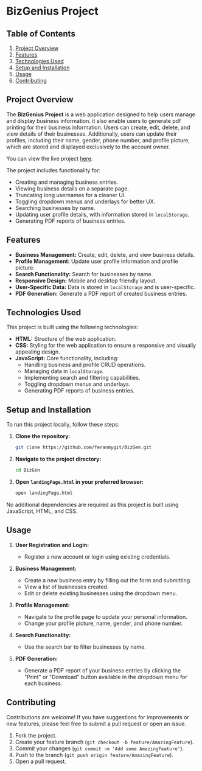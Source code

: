 # BizGenius Project

## Table of Contents
1. [Project Overview](#project-overview)
2. [Features](#features)
3. [Technologies Used](#technologies-used)
4. [Setup and Installation](#setup-and-installation)
5. [Usage](#usage)
6. [Contributing](#contributing)

## Project Overview

The **BizGenius Project** is a web application designed to help users manage and display business information. it also enable users to generate pdf printing for their business information. Users can create, edit, delete, and view details of their businesses. Additionally, users can update their profiles, including their name, gender, phone number, and profile picture, which are stored and displayed exclusively to the account owner.

You can view the live project [here](https://feranmygit.github.io/BizGen/).

The project includes functionality for:
- Creating and managing business entries.
- Viewing business details on a separate page.
- Truncating long usernames for a cleaner UI.
- Toggling dropdown menus and underlays for better UX.
- Searching businesses by name.
- Updating user profile details, with information stored in `localStorage`.
- Generating PDF reports of business entries.

## Features

- **Business Management:** Create, edit, delete, and view business details.
- **Profile Management:** Update user profile information and profile picture.
- **Search Functionality:** Search for businesses by name.
- **Responsive Design:** Mobile and desktop friendly layout.
- **User-Specific Data:** Data is stored in `localStorage` and is user-specific.
- **PDF Generation:** Generate a PDF report of created business entries.

## Technologies Used

This project is built using the following technologies:

- **HTML:** Structure of the web application.
- **CSS:** Styling for the web application to ensure a responsive and visually appealing design.
- **JavaScript:** Core functionality, including:
  - Handling business and profile CRUD operations.
  - Managing data in `localStorage`.
  - Implementing search and filtering capabilities.
  - Toggling dropdown menus and underlays.
  - Generating PDF reports of business entries.

## Setup and Installation

To run this project locally, follow these steps:

1. **Clone the repository:**
    ```sh
    git clone https://github.com/feranmygit/BizGen.git
    ```

2. **Navigate to the project directory:**
    ```sh
    cd BizGen
    ```

3. **Open `landingPage.html` in your preferred browser:**
    ```sh
    open landingPage.html
    ```

No additional dependencies are required as this project is built using JavaScript, HTML, and CSS.

## Usage

1. **User Registration and Login:**
   - Register a new account or login using existing credentials.

2. **Business Management:**
   - Create a new business entry by filling out the form and submitting.
   - View a list of businesses created.
   - Edit or delete existing businesses using the dropdown menu.

3. **Profile Management:**
   - Navigate to the profile page to update your personal information.
   - Change your profile picture, name, gender, and phone number.

4. **Search Functionality:**
   - Use the search bar to filter businesses by name.

5. **PDF Generation:**
   - Generate a PDF report of your business entries by clicking the "Print" or "Download" button available in the dropdown menu for each business.

## Contributing

Contributions are welcome! If you have suggestions for improvements or new features, please feel free to submit a pull request or open an issue.

1. Fork the project.
2. Create your feature branch (`git checkout -b feature/AmazingFeature`).
3. Commit your changes (`git commit -m 'Add some AmazingFeature'`).
4. Push to the branch (`git push origin feature/AmazingFeature`).
5. Open a pull request.


